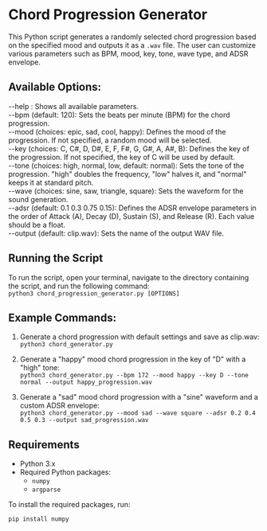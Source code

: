 # Chord Progression Generator

This Python script generates a randomly selected chord progression based on the specified mood and outputs it as a `.wav` file. The user can customize various parameters such as BPM, mood, key, tone, wave type, and ADSR envelope.

## Available Options:
--help : Shows all available parameters.  
--bpm (default: 120): Sets the beats per minute (BPM) for the chord progression.  
--mood (choices: epic, sad, cool, happy): Defines the mood of the progression. If not specified, a random mood will be selected.  
--key (choices: C, C#, D, D#, E, F, F#, G, G#, A, A#, B): Defines the key of the progression. If not specified, the key of C will be used by default.  
--tone (choices: high, normal, low, default: normal): Sets the tone of the progression. "high" doubles the frequency, "low" halves it, and "normal" keeps it at standard pitch.  
--wave (choices: sine, saw, triangle, square): Sets the waveform for the sound generation.  
--adsr (default: 0.1 0.3 0.75 0.15): Defines the ADSR envelope parameters in the order of Attack (A), Decay (D), Sustain (S), and Release (R). Each value should be a float.  
--output (default: clip.wav): Sets the name of the output WAV file.  

## Running the Script
To run the script, open your terminal, navigate to the directory containing the script, and run the following command:  
`python3 chord_progression_generator.py [OPTIONS]`

## Example Commands:
1. Generate a chord progression with default settings and save as clip.wav:  
`python3 chord_generator.py`

2. Generate a "happy" mood chord progression in the key of "D" with a "high" tone:  
`python3 chord_generator.py --bpm 172 --mood happy --key D --tone normal --output happy_progression.wav`

3. Generate a "sad" mood chord progression with a "sine" waveform and a custom ADSR envelope:  
`python3 chord_generator.py --mood sad --wave square --adsr 0.2 0.4 0.5 0.3 --output sad_progression.wav`

## Requirements
- Python 3.x
- Required Python packages:
  - `numpy`
  - `argparse`

To install the required packages, run:

```bash
pip install numpy